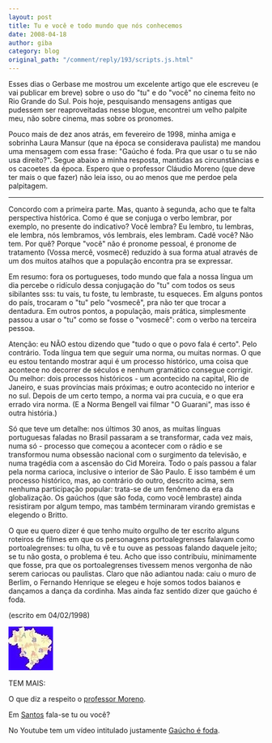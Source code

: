 ```yaml
---
layout: post
title: Tu e você e todo mundo que nós conhecemos
date: 2008-04-18
author: giba
category: blog
original_path: "/comment/reply/193/scripts.js.html"
---
```


Esses dias o Gerbase me mostrou um excelente artigo que ele escreveu (e vai publicar em breve) sobre o uso do "tu" e do "você" no cinema feito no Rio Grande do Sul. Pois hoje, pesquisando mensagens antigas que pudessem ser reaproveitadas nesse blogue, encontrei um velho palpite meu, não sobre cinema, mas sobre os pronomes.

Pouco mais de dez anos atrás, em fevereiro de 1998, minha amiga e sobrinha Laura Mansur (que na época se considerava paulista) me mandou uma mensagem com essa frase: "Gaúcho é foda. Pra que usar o tu se não usa direito?". Segue abaixo a minha resposta, mantidas as circunstâncias e os cacoetes da época. Espero que o professor Cláudio Moreno (que deve ter mais o que fazer) não leia isso, ou ao menos que me perdoe pela palpitagem.

**********

Concordo com a primeira parte. Mas, quanto à segunda, acho que te falta perspectiva histórica. Como é que se conjuga o verbo lembrar, por exemplo, no presente do indicativo? Você lembra? Eu lembro, tu lembras, ele lembra, nós lembramos, vós lembrais, eles lembram. Cadê você? Não tem. Por quê? Porque "você" não é pronome pessoal, é pronome de tratamento (Vossa mercê, vosmecê) reduzido à sua forma atual através de um dos muitos atalhos que a população encontra pra se expressar.

Em resumo: fora os portugueses, todo mundo que fala a nossa língua um dia percebe o ridículo dessa conjugação do "tu" com todos os seus sibilantes sss: tu vais, tu foste, tu lembraste, tu esqueces. Em alguns pontos do país, trocaram o "tu" pelo "vosmecê", pra não ter que trocar a dentadura. Em outros pontos, a população, mais prática, simplesmente passou a usar o "tu" como se fosse o "vosmecê": com o verbo na terceira pessoa.

Atenção: eu NÃO estou dizendo que "tudo o que o povo fala é certo". Pelo contrário. Toda língua tem que seguir uma norma, ou muitas normas. O que eu estou tentando mostrar aqui é um processo histórico, uma coisa que acontece no decorrer de séculos e nenhum gramático consegue corrigir. Ou melhor: dois processos históricos - um acontecido na capital, Rio de Janeiro, e suas províncias mais próximas; e outro acontecido no interior e no sul. Depois de um certo tempo, a norma vai pra cucuia, e o que era errado vira norma. (E a Norma Bengell vai filmar "O Guarani", mas isso é outra história.)

Só que teve um detalhe: nos últimos 30 anos, as muitas línguas portuguesas faladas no Brasil passaram a se transformar, cada vez mais, numa só - processo que começou a acontecer com o rádio e se transformou numa obsessão nacional com o surgimento da televisão, e numa tragédia com a ascensão do Cid Moreira. Todo o país passou a falar pela norma carioca, inclusive o interior de São Paulo. E isso também é um processo histórico, mas, ao contrário do outro, descrito acima, sem nenhuma participação popular: trata-se de um fenômeno da era da globalização. Os gaúchos (que são foda, como você lembraste) ainda resistiram por algum tempo, mas também terminaram virando gremistas e elegendo o Britto.

O que eu quero dizer é que tenho muito orgulho de ter escrito alguns roteiros de filmes em que os personagens portoalegrenses falavam como portoalegrenses: tu olha, tu vê e tu ouve as pessoas falando daquele jeito; se tu não gosta, o problema é teu. Acho que isso contribuiu, minimamente que fosse, pra que os portoalegrenses tivessem menos vergonha de não serem cariocas ou paulistas. Claro que não adiantou nada: caiu o muro de Berlim, o Fernando Henrique se elegeu e hoje somos todos baianos e dançamos a dança da cordinha. Mas ainda faz sentido dizer que gaúcho é foda.

(escrito em 04/02/1998) 

![](/uploads/brasil_mini.jpg)

TEM MAIS:

O que diz a respeito o [professor Moreno](http://wp.clicrbs.com.br/sualingua/2009/07/30/voce-e-2%C2%AA-ou-3%C2%AA-pessoa/?topo=?topo=).

Em [Santos](http://www.letramagna.com/xerxesartigo.pdf) fala-se tu ou você?

No Youtube tem um vídeo intitulado justamente [Gaúcho é foda](http://br.youtube.com/watch?v=7pA7-8ibefI).
